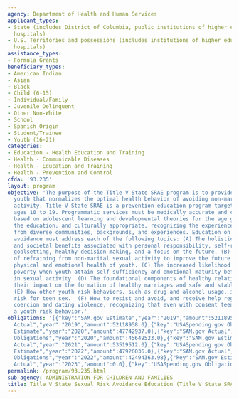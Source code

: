 ```yaml
---
agency: Department of Health and Human Services
applicant_types:
- State (includes District of Columbia, public institutions of higher education and
  hospitals)
- U.S. Territories and possessions (includes institutions of higher education and
  hospitals)
assistance_types:
- Formula Grants
beneficiary_types:
- American Indian
- Asian
- Black
- Child (6-15)
- Individual/Family
- Juvenile Delinquent
- Other Non-White
- School
- Spanish Origin
- Student/Trainee
- Youth (16-21)
categories:
- Education - Health Education and Training
- Health - Communicable Diseases
- Health - Education and Training
- Health - Prevention and Control
cfda: '93.235'
layout: program
objective: 'The purpose of the Title V State SRAE program is to provide messages to
  youth that normalizes the optimal health behavior of avoiding non-marital sexual
  activity. Title V State SRAE is a prevention education program targeted to youth
  ages 10 to 19. Programmatic services must be medically accurate and complete; age-appropriate;
  based on adolescent learning and developmental theories for the age group receiving
  the education; and culturally appropriate, recognizing the experiences of youth
  from diverse communities, backgrounds, and experiences. Education on sexual risk
  avoidance must address each of the following topics: (A) The holistic individual
  and societal benefits associated with personal responsibility, self-regulation,
  goalsetting, healthy decision making, and a focus on the future. (B) The advantage
  of refraining from non-marital sexual activity to improve the future prospects and
  physical and emotional health of youth. (C) The increased likelihood of avoiding
  poverty when youth attain self-sufficiency and emotional maturity before engaging
  in sexual activity. (D) The foundational components of healthy relationships and
  their impact on the formation of healthy marriages and safe and stable families.
  (E) How other youth risk behaviors, such as drug and alcohol usage, increase the
  risk for teen sex.  (F) How to resist and avoid, and receive help regarding, sexual
  coercion and dating violence, recognizing that even with consent teen sex remains
  a youth risk behavior.'
obligations: '[{"key":"SAM.gov Estimate","year":"2019","amount":52118958.0},{"key":"SAM.gov
  Actual","year":"2019","amount":52118958.0},{"key":"USASpending.gov Obligations","year":"2019","amount":52071466.0},{"key":"SAM.gov
  Estimate","year":"2020","amount":47742937.0},{"key":"SAM.gov Actual","year":"2020","amount":45697015.0},{"key":"USASpending.gov
  Obligations","year":"2020","amount":45649523.0},{"key":"SAM.gov Estimate","year":"2021","amount":53519512.0},{"key":"SAM.gov
  Actual","year":"2021","amount":53519512.0},{"key":"USASpending.gov Obligations","year":"2021","amount":37750966.44},{"key":"SAM.gov
  Estimate","year":"2022","amount":47926036.0},{"key":"SAM.gov Actual","year":"2022","amount":47926036.0},{"key":"USASpending.gov
  Obligations","year":"2022","amount":42494363.98},{"key":"SAM.gov Estimate","year":"2023","amount":46517729.0},{"key":"SAM.gov
  Actual","year":"2023","amount":0.0},{"key":"USASpending.gov Obligations","year":"2023","amount":14136195.27}]'
permalink: /program/93.235.html
sub-agency: ADMINISTRATION FOR CHILDREN AND FAMILIES
title: Title V State Sexual Risk Avoidance Education (Title V State SRAE) Program
---
```


